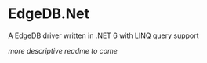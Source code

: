 # EdgeDB.Net
A EdgeDB driver written in .NET 6 with LINQ query support

*more descriptive readme to come*
